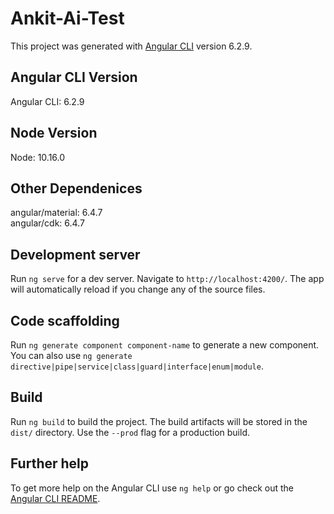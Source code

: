 # Ankit-Ai-Test

This project was generated with [Angular CLI](https://github.com/angular/angular-cli) version 6.2.9.

## Angular CLI Version

Angular CLI: 6.2.9

## Node Version

Node: 10.16.0

## Other Dependenices

angular/material: 6.4.7<br>
angular/cdk: 6.4.7

## Development server

Run `ng serve` for a dev server. Navigate to `http://localhost:4200/`. The app will automatically reload if you change any of the source files.

## Code scaffolding

Run `ng generate component component-name` to generate a new component. You can also use `ng generate directive|pipe|service|class|guard|interface|enum|module`.

## Build

Run `ng build` to build the project. The build artifacts will be stored in the `dist/` directory. Use the `--prod` flag for a production build.

## Further help

To get more help on the Angular CLI use `ng help` or go check out the [Angular CLI README](https://github.com/angular/angular-cli/blob/master/README.md).

